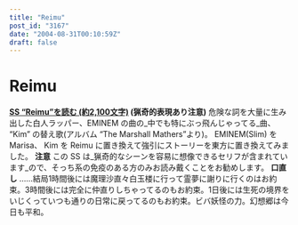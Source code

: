 ```yaml
---
title: "Reimu"
post_id: "3167"
date: "2004-08-31T00:10:59Z"
draft: false
---
```


# Reimu

**[SS “Reimu”を読む (約2,100文字)](/?tag=reimu+contrafactum) (猟奇的表現あり注意)** 危険な詞を大量に生み出した白人ラッパー、EMINEM の曲の_中でも特にぶっ飛んじゃってる_曲、 “Kim” の替え歌(アルバム “The Marshall Mathers”より)。 EMINEM(Slim) を Marisa、 Kim を Reimu に置き換えて強引にストーリーを東方に置き換えてみました。  **注意** この SS は_猟奇的なシーンを容易に想像できるセリフが含まれています_ので、そっち系の免疫のある方のみお読み戴くことをお勧めします。 **口直し** ……結局1時間後には魔理沙直々白玉楼に行って霊夢に謝りに行くのはお約束。3時間後には完全に仲直りしちゃってるのもお約束。1日後には生死の境界をいじくっていつも通りの日常に戻ってるのもお約束。ビバ妖怪の力。幻想郷は今日も平和。
